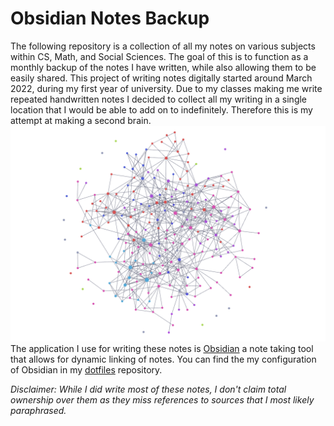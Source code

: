 # Obsidian Notes Backup
The following repository is a collection of all my notes on various subjects within CS, Math, and Social Sciences. The goal of this is to function as a monthly backup of the notes I have written, while also allowing them to be easily shared. This project of writing notes digitally started around March 2022, during my first year of university. Due to my classes making me write repeated handwritten notes I decided to collect all my writing in a single location that I would be able to add on to indefinitely. Therefore this is my attempt at making a second brain.
![Node Graph of Notes](./Pictures/network.png)
The application I use for writing these notes is [Obsidian](https://obsidian.md/) a note taking tool that allows for dynamic linking of notes. You can find the my configuration of Obsidian in my [dotfiles](https://github.com/NathanBHay/.dotfiles) repository.

*Disclaimer: While I did write most of these notes, I don't claim total ownership over them as they miss references to sources that I most likely paraphrased.*
